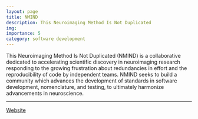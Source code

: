 ```yaml
---
layout: page
title: NMIND
description: This Neuroimaging Method Is Not Duplicated
img: 
importance: 5
category: software development
---
```


This Neuroimaging Method Is Not Duplicated (NMIND) is a collaborative dedicated to accelerating scientific discovery in neuroimaging research responding to the growing frustration about redundancies in effort and the reproducibility of code by independent teams. NMIND seeks to build a community which advances the development of standards in software development, nomenclature, and testing, to ultimately harmonize advancements in neuroscience.

---

[Website](https://www.nmind.org/)
